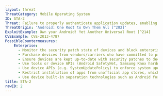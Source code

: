 ```yaml
---
layout: threat
ThreatCategory: Mobile Operating System
ID: STA-2
Threat: Failure to properly authenticate application updates, enabling attackers to cause installation of malicious apps.
ThreatOrigin: 'Android: One Root to Own Them All [^202]'
ExploitExample: Own your Android! Yet Another Universal Root [^214]
CVEExample: CVE-2013-4787
PossibleCountermeasures:
    Enterprise:
      - Monitor the security patch state of devices and block enterprise connectivity from out-of-date devices with known exploitable vulnerabilities.
      - Purchase devices from vendors/carriers who have committed to providing timely updates or who have known track records for prompt updates.
      - Ensure devices are kept up-to-date with security patches to decrease the likelihood that they can be rooted/jailbroken.
      - Use tools or device APIs (Android SafetyNet, Samsung Knox hardware-backed remote attestation, or other applicable remote attestation technologies) to detect and block enterprise connectivity from known compromised devices.
      - Use device APIs (e.g. SystemUpdatePolicy) to enforce system update policies.
      - Restrict installation of apps from unofficial app stores, which may not undergo certificate validation processes (e.g., side-loading)
      - Use device built-in separation technologies such as Android for Work, Apple iOS managed apps, or Samsung Knox Workspace to provide a level of separation between enterprise apps and potentially harmful personal-use apps.
title: STA-2
rawID: 2
---
```

